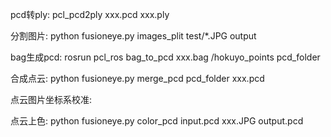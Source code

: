 pcd转ply:
pcl_pcd2ply xxx.pcd xxx.ply

分割图片:
python fusioneye.py images_plit test/*.JPG output

bag生成pcd:
rosrun pcl_ros bag_to_pcd xxx.bag /hokuyo_points pcd_folder

合成点云:
python fusioneye.py merge_pcd pcd_folder xxx.pcd

点云图片坐标系校准:


点云上色:
python fusioneye.py color_pcd input.pcd xxx.JPG output.pcd
